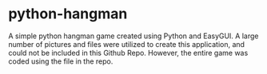 # python-hangman

A simple python hangman game created using Python and EasyGUI. A large number of pictures and files were utilized to create this application, and could not be included in this Github Repo. However, the entire game was coded using the file in the repo.
